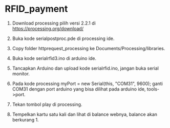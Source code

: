 # RFID_payment


1. Download processing pilih versi 2.2.1 di
https://processing.org/download/

2. Buka kode  serialpostproc.pde di processing ide.
3. Copy folder httprequest_processing ke Documents/Processing/libraries.
4. Buka kode serialrfid3.ino di arduino ide.
5. Tancapkan Arduino dan upload kode serialrfid.ino, jangan buka serial monitor.
6. Pada kode processing  myPort = new Serial(this, "COM31", 9600); ganti COM31 dengan port arduino
   yang bisa dilihat pada arduino ide, tools->port.
7. Tekan tombol play di processing.
8. Tempelkan kartu satu kali dan lihat di balance webnya, balance akan berkurang 1.
